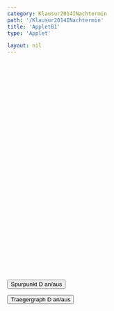 ```yaml
---
category: Klausur2014INachtermin
path: '/Klausur2014INachtermin'
title: 'AppletB1'
type: 'Applet'

layout: nil
---
```

<link type="text/css" href="https://cdnjs.cloudflare.com/ajax/libs/jsxgraph/0.99.6/jsxgraph.css"><link rel="stylesheet" type="text/css" href="//cdnjs.cloudflare.com/ajax/libs/jsxgraph/0.99.7/jsxgraph.css" />
<div id="64ed75be-d2d2-4cb9-bd47-c719b651db76" class="jxgbox" style="width:500px; height:500px">
<script type="text/javascript">

	const board_b1 = JXG.JSXGraph.initBoard('64ed75be-d2d2-4cb9-bd47-c719b651db76', {
    							boundingbox: [-9, 13, 7, -3],
                  axis: true
              });
			  var tracestate_b1=false; 
var gs	= false;		  
var phi_b1 = board_b1.create('slider',[[-8.5,11], [-0.5,11], [90,130,257.4]], {name:'&phi;', label:{size:5, fontsize:15}}) ;    
var A_b1 = board_b1.create('point', [0,0], {color:'red', fixed:true, name:'A', size:2, label:{fontsize:15}});
var B_b1 = board_b1.create('point', [4,-2], {color:'red', fixed:true, name:'B', size:2, label:{fontsize:15}});
var C_b1 = board_b1.create('point', [5,1], {color:'red', fixed:true, name:'C', size:2, label:{fontsize:15}});
var D_b1 = board_b1.create('point', [function(){return 6*Math.sin(phi_b1.Value()/180*Math.PI)-1;}, function(){return 9*Math.cos(phi_b1.Value()/180*Math.PI)*Math.cos(phi_b1.Value()/180*Math.PI)+3;}], {name:'D', fixed:true, color:'green', trace:function(){return tracestate_b1;}, size:2, label:{fontsize:15}});
board_b1.create('polygon', [A_b1,B_b1,C_b1,D_b1]);
var ADC = board_b1.create('angle', [A_b1,D_b1,C_b1], {orthotype:'sectordot', radius:1, label:{fontsize:15}})
var NR_T = board_b1.create('text', [-8, 12, '2014 NT 1 B1'], {fontsize:18})
var alpha_T = board_b1.create('text', [-8,2, function(){return '&alpha; = ' + JXG.toFixed(ADC.Value()/Math.PI * 180,2)+ '°';}], {fontsize:18});
var area_T = board_b1.create('text', [-8,1, function() {return'A(' + JXG.toFixed(phi_b1.Value(),2) + '°) = ' + JXG.toFixed(-22.5*Math.sin(phi_b1.Value()*Math.PI/180)*Math.sin(phi_b1.Value()*Math.PI/180)-3*Math.sin(phi_b1.Value()/180*Math.PI)+37.5,2);}], {fontsize:18});

board_b1.create('segment', [A_b1,D_b1], {color:'green'});
board_b1.create('segment', [C_b1,D_b1], {color:'green'});
board_b1.create('functiongraph', [x => -0.25 * x * x -0.5 * x + 11.75], {visible:function(){return gs;}, name:'p', withLabel:function(){return gs;}, label:{fontsize:15}})


function changestate_b1() {
if(tracestate){
D_b1.clearTrace();
tracestate_b1=false;
}else{
tracestate_b1=true;
}
}

function changestate2() {
if(gs){
gs=false;
}else{
gs=true;
}
}


  </script>
  </div>
<form><input type='button' value="Spurpunkt D an/aus" onClick="changestate_b1();"></form>
<form><input type='button' value="Traegergraph D an/aus" onClick="changestate2();"></form>